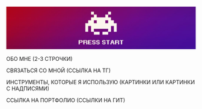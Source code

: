[![Header](https://github.com/MikhailAvdonin/MikhailAvdonin/blob/main/assets/start.jpg)](https://github.com/MikhailAvdonin/MikhailAvdonin/blob/main/assets/kit.gif)

ОБО МНЕ (2-3 СТРОЧКИ)

СВЯЗАТЬСЯ СО МНОЙ (ССЫЛКА НА ТГ)

ИНСТРУМЕНТЫ, КОТОРЫЕ Я ИСПОЛЬЗУЮ (КАРТИНКИ ИЛИ КАРТИНКИ С НАДПИСЯМИ)

ССЫЛКА НА ПОРТФОЛИО (ССЫЛКИ НА ГИТ)


